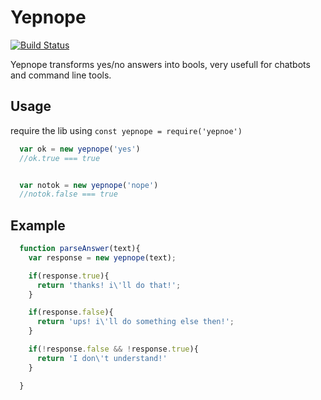 Yepnope
=======
[![Build Status](https://travis-ci.org/entomb/yepnope.svg?branch=master)](https://travis-ci.org/entomb/yepnope)

Yepnope transforms yes/no answers into bools, very usefull for chatbots and command line tools.

## Usage
require the lib using `const yepnope = require('yepnoe')`

```javascript
  var ok = new yepnope('yes')
  //ok.true === true


  var notok = new yepnope('nope')
  //notok.false === true
```

## Example
```javascript
  function parseAnswer(text){
    var response = new yepnope(text);

    if(response.true){
      return 'thanks! i\'ll do that!';
    }

    if(response.false){
      return 'ups! i\'ll do something else then!';
    }

    if(!response.false && !response.true){
      return 'I don\'t understand!'
    }

  }
```
